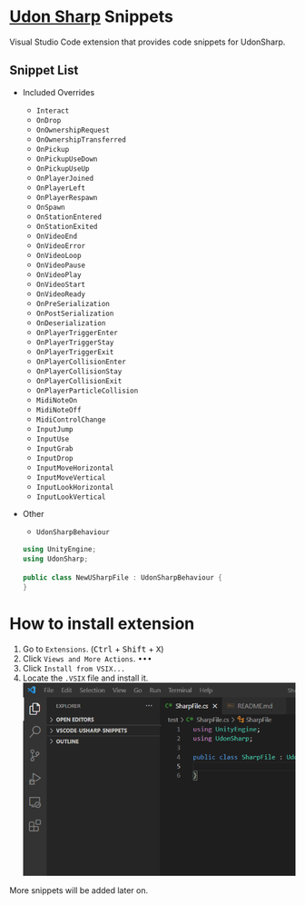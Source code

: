 # [Udon Sharp](https://github.com/MerlinVR/UdonSharp) Snippets #
Visual Studio Code extension that provides code snippets for UdonSharp.

## Snippet List
* Included Overrides
    * `Interact`
    * `OnDrop`
    * `OnOwnershipRequest`
    * `OnOwnershipTransferred`
    * `OnPickup`
    * `OnPickupUseDown`
    * `OnPickupUseUp`
    * `OnPlayerJoined`
    * `OnPlayerLeft`
    * `OnPlayerRespawn`
    * `OnSpawn`
    * `OnStationEntered`
    * `OnStationExited`
    * `OnVideoEnd`
    * `OnVideoError`
    * `OnVideoLoop`
    * `OnVideoPause`
    * `OnVideoPlay`
    * `OnVideoStart`
    * `OnVideoReady`
    * `OnPreSerialization`
    * `OnPostSerialization`
    * `OnDeserialization`
    * `OnPlayerTriggerEnter`
    * `OnPlayerTriggerStay`
    * `OnPlayerTriggerExit`
    * `OnPlayerCollisionEnter`
    * `OnPlayerCollisionStay`
    * `OnPlayerCollisionExit`
    * `OnPlayerParticleCollision`
    * `MidiNoteOn`
    * `MidiNoteOff`
    * `MidiControlChange`
    * `InputJump`
    * `InputUse`
    * `InputGrab`
    * `InputDrop`
    * `InputMoveHorizontal`
    * `InputMoveVertical`
    * `InputLookHorizontal`
    * `InputLookVertical`

* Other
    * `UdonSharpBehaviour`
    ```cs
    using UnityEngine;
    using UdonSharp;

    public class NewUSharpFile : UdonSharpBehaviour {
    }
    ```

# How to install extension
1. Go to `Extensions`. (<kbd>Ctrl</kbd> + <kbd>Shift</kbd> + <kbd>X</kbd>)
2. Click `Views and More Actions`. <kbd>•••</kbd>
3. Click `Install from VSIX...`
4. Locate the `.VSIX` file and install it.
![How To Install](https://raw.githubusercontent.com/ChrisFeline/vscode-usharp-snippets/master/images/l80qNdbMEp.gif)

More snippets will be added later on.